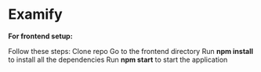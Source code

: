 # Examify


**For frontend setup:**

Follow these steps:
Clone repo
Go to the frontend directory
Run **npm install** to install all the dependencies
Run **npm start** to start the application

